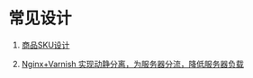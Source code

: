 # 常见设计

1. [商品SKU设计](https://blog.csdn.net/wwwdc1012/article/details/71774280/)

2. [Nginx+Varnish 实现动静分离，为服务器分流，降低服务器负载](https://www.cnblogs.com/painsOnline/p/5166889.html)

